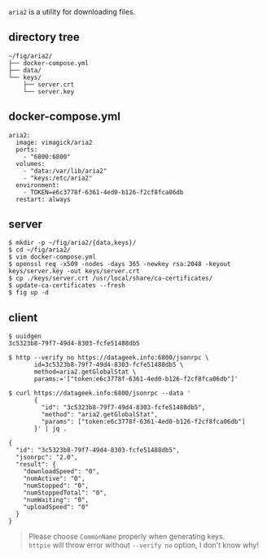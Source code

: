 `aria2` is a utility for downloading files.

## directory tree

```
~/fig/aria2/
├── docker-compose.yml
├── data/
└── keys/
    ├── server.crt
    └── server.key
```

## docker-compose.yml

```
aria2:
  image: vimagick/aria2
  ports:
    - "6800:6800"
  volumes:
    - "data:/var/lib/aria2"
    - "keys:/etc/aria2"
  environment:
    - TOKEN=e6c3778f-6361-4ed0-b126-f2cf8fca06db
  restart: always
```

## server

```
$ mkdir -p ~/fig/aria2/{data,keys}/
$ cd ~/fig/aria2/
$ vim docker-compose.yml
$ openssl req -x509 -nodes -days 365 -newkey rsa:2048 -keyout keys/server.key -out keys/server.crt
$ cp ./keys/server.crt /usr/local/share/ca-certificates/
$ update-ca-certificates --fresh
$ fig up -d
```

## client

```
$ uuidgen
3c5323b8-79f7-49d4-8303-fcfe51488db5

$ http --verify no https://datageek.info:6800/jsonrpc \
       id=3c5323b8-79f7-49d4-8303-fcfe51488db5 \
       method=aria2.getGlobalStat \
       params:='["token:e6c3778f-6361-4ed0-b126-f2cf8fca06db"]'

$ curl https://datageek.info:6800/jsonrpc --data '
       {
         "id": "3c5323b8-79f7-49d4-8303-fcfe51488db5",
         "method": "aria2.getGlobalStat",
         "params": ["token:e6c3778f-6361-4ed0-b126-f2cf8fca06db"]
       }' | jq .

{
  "id": "3c5323b8-79f7-49d4-8303-fcfe51488db5",
  "jsonrpc": "2.0",
  "result": {
    "downloadSpeed": "0",
    "numActive": "0",
    "numStopped": "0",
    "numStoppedTotal": "0",
    "numWaiting": "0",
    "uploadSpeed": "0"
  }
}
```

> Please choose `CommonName` properly when generating keys.  
> `httpie` will throw error without `--verify no` option, I don't know why!

